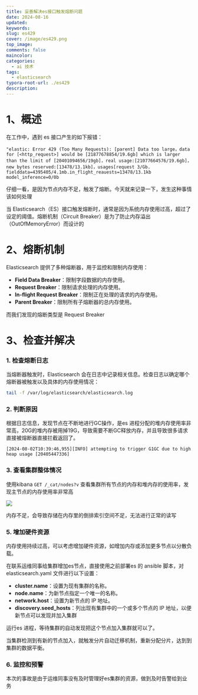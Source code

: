 ```yaml
---
title: 妥善解决es接口触发熔断问题
date: 2024-08-16
updated:
keywords:
slug: es429
cover: /image/es429.png
top_image:
comments: false
maincolor:
categories:
  - ai 技术
tags:
  - elasticsearch
typora-root-url: ./es429
description:
---
```




# 1、概述

在工作中，遇到 es 接口产生的如下报错：

```
"elastic: Error 429 (Too Many Requests): [parent] Data too large，data for [<http_request>] would be [21877678854/19.6gb] which is larger than the limit of [20401094656/19gb]，real usage:[21077664576/19.6gb]，new bytes reserved:[13478/13.1kb]，usages[request 3/Gb. fielddata=4395405/4.1mb.in_flight_reauests=13478/13.1kb model_inference=0/0b
```

仔细一看，是因为节点内存不足，触发了熔断。今天就来记录一下，发生这种事情该如何处理

当 Elasticsearch（ES）接口触发熔断时，通常是因为系统内存使用过高，超过了设定的阈值。熔断机制（Circuit Breaker）是为了防止内存溢出（OutOfMemoryError）而设计的

# 2、熔断机制

Elasticsearch 提供了多种熔断器，用于监控和限制内存使用：

- **Field Data Breaker**：限制字段数据的内存使用。
- **Request Breaker**：限制请求处理的内存使用。
- **In-flight Request Breaker**：限制正在处理的请求的内存使用。
- **Parent Breaker**：限制所有子熔断器的总内存使用。

而我们发现的熔断类型是 Request Breaker



# 3、检查并解决

### 1. 检查熔断日志

当熔断器触发时，Elasticsearch 会在日志中记录相关信息。检查日志以确定哪个熔断器被触发以及具体的内存使用情况：

```bash
tail -f /var/log/elasticsearch/elasticsearch.log
```



### 2. 判断原因

根据日志信息，发现节点在不断地进行GC操作，是es 进程分配的堆内存使用率非常高，20G的堆内存被用掉19G，导致需要不断GC释放内存，并且导致很多请求直接被熔断器直接拦截返回了。

```
[2024-08-02T10:39:46,955][INFO] attempting to trigger G1GC due to high heap usage [20405447336]
```



### 3. 查看集群整体情况

使用kibana  `GET /_cat/nodes?v` 查看集群所有节点的内存和堆内存的使用率，发现主节点的内存使用率非常高

![](./esnode.jpg)

 内存不足，会导致存储在内存里的倒排索引空间不足，无法进行正常的读写



### 5. 增加硬件资源

内存使用持续过高，可以考虑增加硬件资源，如增加内存或添加更多节点以分散负载。

在联系运维同事给集群增加es节点，直接使用之前部署es 的 ansible 脚本，对 elasticsearch.yaml 文件进行以下设置：

- **cluster.name**：设置为现有集群的名称。
- **node.name**：为新节点指定一个唯一的名称。
- **network.host**：设置为新节点的 IP 地址。
- **discovery.seed_hosts**：列出现有集群中的一个或多个节点的 IP 地址，以便新节点可以发现并加入集群

运行es 进程，等待集群的自动发现把这个节点加入集群就可以了。



当集群检测到有新的节点加入，就触发分片自动迁移机制，重新分配分片，达到到集群的数据平衡。



### 6. 监控和预警

本次的事故是由于运维同事没有及时管理好es集群的资源，做到及时告警给到业务
